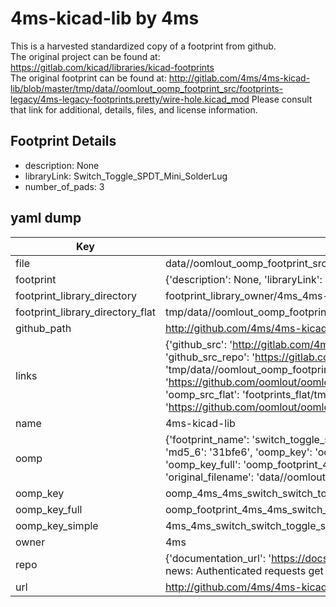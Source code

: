 # 4ms-kicad-lib by 4ms  
This is a harvested standardized copy of a footprint from github.  
The original project can be found at:  
https://gitlab.com/kicad/libraries/kicad-footprints  
The original footprint can be found at:
http://gitlab.com/4ms/4ms-kicad-lib/blob/master/tmp/data//oomlout_oomp_footprint_src/footprints-legacy/4ms-legacy-footprints.pretty/wire-hole.kicad_mod
Please consult that link for additional, details, files, and license information.  
## Footprint Details
* description: None  
* libraryLink: Switch_Toggle_SPDT_Mini_SolderLug  
* number_of_pads: 3  
## yaml dump  
| Key | Value |  
| --- | --- |  
| file | data//oomlout_oomp_footprint_src/4ms-kicad-lib/footprints/4ms_Switch.pretty/Switch_Toggle_SPDT_Mini_SolderLug.kicad_mod |  
| footprint | {'description': None, 'libraryLink': 'Switch_Toggle_SPDT_Mini_SolderLug', 'number_of_pads': 3} |  
| footprint_library_directory | footprint_library_owner/4ms_4ms-kicad-lib |  
| footprint_library_directory_flat | tmp/data//oomlout_oomp_footprint_src/footprints_flat/4ms_4ms_switch_switch_toggle_spdt_mini_solderlug/working |  
| github_path | http://github.com/4ms/4ms-kicad-lib/blob/master/tmp/data//oomlout_oomp_footprint_src/footprints/4ms_Switch.pretty/Switch_Toggle_SPDT_Mini_SolderLug.kicad_mod |  
| links | {'github_src': 'http://gitlab.com/4ms/4ms-kicad-lib/blob/master/tmp/data//oomlout_oomp_footprint_src/footprints-legacy/4ms-legacy-footprints.pretty/wire-hole.kicad_mod', 'github_src_repo': 'https://gitlab.com/kicad/libraries/kicad-footprints', 'oomp_bot': 'tmp/data//oomlout_oomp_footprint_src/footprints/4ms_4ms_switch_switch_toggle_spdt_mini_solderlug/working', 'oomp_bot_github': 'https://github.com/oomlout/oomlout_oomp_footprint_bot/tree/main/tmp/data//oomlout_oomp_footprint_src/footprints/4ms_4ms_switch_switch_toggle_spdt_mini_solderlug/working', 'oomp_src_flat': 'footprints_flat/tmp/data//oomlout_oomp_footprint_src/footprints_flat/4ms_4ms_switch_switch_toggle_spdt_mini_solderlug/working', 'oomp_src_flat_github': 'https://github.com/oomlout/oomlout_oomp_footprint_src/tree/main/tmp/data//oomlout_oomp_footprint_src/footprints_flat/4ms_4ms_switch_switch_toggle_spdt_mini_solderlug/working'} |  
| name | 4ms-kicad-lib |  
| oomp | {'footprint_name': 'switch_toggle_spdt_mini_solderlug', 'library_name': '4ms_switch', 'md5': '31bfe61d4318aaf813e80c0b9acfc815', 'md5_10': '31bfe61d43', 'md5_5': '31bfe', 'md5_6': '31bfe6', 'oomp_key': 'oomp_4ms_4ms_switch_switch_toggle_spdt_mini_solderlug', 'oomp_key_extra': 'oomp_footprint_4ms_4ms_switch_switch_toggle_spdt_mini_solderlug', 'oomp_key_full': 'oomp_footprint_4ms_4ms_switch_switch_toggle_spdt_mini_solderlug_31bfe6', 'oomp_key_simple': '4ms_4ms_switch_switch_toggle_spdt_mini_solderlug', 'original_filename': 'data//oomlout_oomp_footprint_src/4ms-kicad-lib/footprints/4ms_Switch.pretty/Switch_Toggle_SPDT_Mini_SolderLug.kicad_mod', 'owner_name': '4ms'} |  
| oomp_key | oomp_4ms_4ms_switch_switch_toggle_spdt_mini_solderlug |  
| oomp_key_full | oomp_footprint_4ms_4ms_switch_switch_toggle_spdt_mini_solderlug |  
| oomp_key_simple | 4ms_4ms_switch_switch_toggle_spdt_mini_solderlug |  
| owner | 4ms |  
| repo | {'documentation_url': 'https://docs.github.com/rest/overview/resources-in-the-rest-api#rate-limiting', 'message': "API rate limit exceeded for 84.66.142.224. (But here's the good news: Authenticated requests get a higher rate limit. Check out the documentation for more details.)"} |  
| url | http://github.com/4ms/4ms-kicad-lib |  

